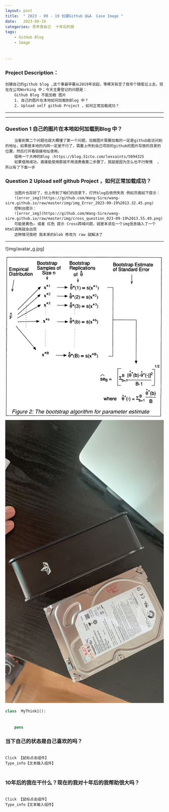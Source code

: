 ```yaml
---
layout: post
title:  " 2023 - 09 - 19 创建Github Q&A  Case Image "
date:   2023-09-19 
categories: 思考我自己  十年后的我 
tags:
    - GitHub Blog
    - Image

    
---
```

### Project  Description：
	创建自己的github blog ,这个事最早要从2019年说起，等哪天有空了我写个随笔记上去，现在在公司Working 中；今天主要登记的问题是：
		Github Blog 不能加载 图片
		1. 自己的图片在本地如何加载到Blog 中？
		2. Upload self github Project ，如何正常加载成功？
---

---
### Question 1 自己的图片在本地如何加载到Blog 中？
		当看到第二个问题也就大概懂了第一个问题，加载图片需要加载的一定是github能访问到的地址，如果是本地的内网一定是不行了，需要上传到自己项目的github的图片存放的目录的位置，然后打开看链接地址使用。
		借用一个大神的Blog :https://blog.51cto.com/lexsaints/5094325
		如果借用成功，直接能使用那就不用浪费看第二步骤了，我就是因为怎么也不行惭愧  ，所以有了下面一步

### Question 2 Upload self github Project ，如何正常加载成功？
		当图片也存好了，也上传到了咱们的目录下，打开blog后依然失败 例如页面如下提示：
		![error_img](https://github.com/Wang-Sire/wang-sire.github.io/raw/master/img/img_Error_2023-09-19%2013.32.45.png)
		控制台提示：
		![error_img](https://github.com/Wang-Sire/wang-sire.github.io/raw/master/img/cross_question_023-09-19%2013.55.49.png)
		可能是黄色⚠️ 或者 红色 提示 Cross跨域问题，就是本该在一个img信息插入了一个Html调用就会出现
		这种情况我吧 我本来的blob 修改为 raw 就解决了


---





![img/avatar_g.jpg]

![Cow1](https://github.com/Yuleii/Yuleii.github.io/raw/master/pictures/20210123/2_bootstrap_algorithm.jpg)
![Picture](https://github.com/Wang-Sire/wang-sire.github.io/raw/master/img/IMG_1562.JPG)




```python
class  MyThink1():
    

    pass


```



<h3> 当下自己的状态是自己喜欢的吗？</h3>

```python

Click 【鼠标点击组件】 
Type_info【文本输入组件】  



```


<h3> 10年后的我在干什么？现在的我对十年后的我帮助很大吗？</h3>


```python

Click 【鼠标点击组件】 
Type_info【文本输入组件】  



```
